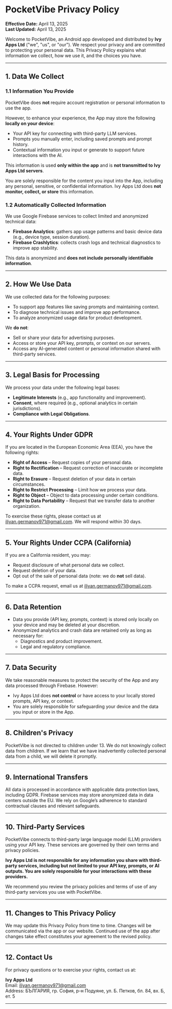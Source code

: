# PocketVibe Privacy Policy

**Effective Date:** April 13, 2025  
**Last Updated:** April 13, 2025  

Welcome to PocketVibe, an Android app developed and distributed by **Ivy Apps Ltd** ("we", "us", or "our"). We respect your privacy and are committed to protecting your personal data. This Privacy Policy explains what information we collect, how we use it, and the choices you have.

---

## 1. Data We Collect

### 1.1 Information You Provide  
PocketVibe does **not** require account registration or personal information to use the app.

However, to enhance your experience, the App may store the following **locally on your device**:
- Your API key for connecting with third-party LLM services.
- Prompts you manually enter, including saved prompts and prompt history.
- Contextual information you input or generate to support future interactions with the AI.

This information is used **only within the app** and is **not transmitted to Ivy Apps Ltd servers**.

You are solely responsible for the content you input into the App, including any personal, sensitive, or confidential information. Ivy Apps Ltd does **not monitor, collect, or store** this information.

### 1.2 Automatically Collected Information  
We use Google Firebase services to collect limited and anonymized technical data:
- **Firebase Analytics**: gathers app usage patterns and basic device data (e.g., device type, session duration).
- **Firebase Crashlytics**: collects crash logs and technical diagnostics to improve app stability.

This data is anonymized and **does not include personally identifiable information**.

---

## 2. How We Use Data

We use collected data for the following purposes:
- To support app features like saving prompts and maintaining context.
- To diagnose technical issues and improve app performance.
- To analyze anonymized usage data for product development.

We **do not**:
- Sell or share your data for advertising purposes.
- Access or store your API key, prompts, or context on our servers.
- Access any AI-generated content or personal information shared with third-party services.

---

## 3. Legal Basis for Processing

We process your data under the following legal bases:
- **Legitimate Interests** (e.g., app functionality and improvement).
- **Consent**, where required (e.g., optional analytics in certain jurisdictions).
- **Compliance with Legal Obligations**.

---

## 4. Your Rights Under GDPR

If you are located in the European Economic Area (EEA), you have the following rights:
- **Right of Access** – Request copies of your personal data.
- **Right to Rectification** – Request correction of inaccurate or incomplete data.
- **Right to Erasure** – Request deletion of your data in certain circumstances.
- **Right to Restrict Processing** – Limit how we process your data.
- **Right to Object** – Object to data processing under certain conditions.
- **Right to Data Portability** – Request that we transfer data to another organization.

To exercise these rights, please contact us at iliyan.germanov971@gmail.com. We will respond within 30 days.

---

## 5. Your Rights Under CCPA (California)

If you are a California resident, you may:
- Request disclosure of what personal data we collect.
- Request deletion of your data.
- Opt out of the sale of personal data (note: we do **not** sell data).

To make a CCPA request, email us at iliyan.germanov971@gmail.com.

---

## 6. Data Retention

- Data you provide (API key, prompts, context) is stored only locally on your device and may be deleted at your discretion.
- Anonymized analytics and crash data are retained only as long as necessary for:
  - Diagnostics and product improvement.
  - Legal and regulatory compliance.

---

## 7. Data Security

We take reasonable measures to protect the security of the App and any data processed through Firebase. However:
- Ivy Apps Ltd does **not control** or have access to your locally stored prompts, API key, or context.
- You are solely responsible for safeguarding your device and the data you input or store in the App.

---

## 8. Children's Privacy

PocketVibe is not directed to children under 13. We do not knowingly collect data from children. If we learn that we have inadvertently collected personal data from a child, we will delete it promptly.

---

## 9. International Transfers

All data is processed in accordance with applicable data protection laws, including GDPR. Firebase services may store anonymized data in data centers outside the EU. We rely on Google’s adherence to standard contractual clauses and relevant safeguards.

---

## 10. Third-Party Services

PocketVibe connects to third-party large language model (LLM) providers using your API key. These services are governed by their own terms and privacy policies.

**Ivy Apps Ltd is not responsible for any information you share with third-party services, including but not limited to your API key, prompts, or AI outputs. You are solely responsible for your interactions with these providers.**

We recommend you review the privacy policies and terms of use of any third-party services you use with PocketVibe.

---

## 11. Changes to This Privacy Policy

We may update this Privacy Policy from time to time. Changes will be communicated via the app or our website. Continued use of the app after changes take effect constitutes your agreement to the revised policy.

---

## 12. Contact Us

For privacy questions or to exercise your rights, contact us at:

**Ivy Apps Ltd**  
Email: iliyan.germanov971@gmail.com  
Address: БЪЛГАРИЯ, гр. София, р-н Подуяне, ул. Б. Петков, бл. 84, вх. Б, ет. 5  

---
